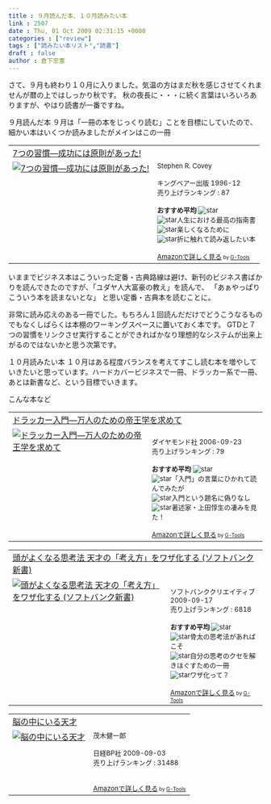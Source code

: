 ```yaml
---
title : ９月読んだ本、１０月読みたい本
link : 2507
date : Thu, 01 Oct 2009 02:31:15 +0000
categories : ["review"]
tags : ["読みたい本リスト","読書"]
draft : false
author : 倉下忠憲
---
```


さて、９月も終わり１０月に入りました。気温の方はまだ秋を感じさせてくれませんが暦の上ではしっかり秋です。
秋の夜長に・・・に続く言葉はいろいろありますが、やはり読書が一番ですね。

９月読んだ本
９月は「一冊の本をじっくり読む」ことを目標にしていたので、細かい本はいくつか読みましたがメインはこの一冊

<table  border="0" cellpadding="5"><tr><td colspan="2"><a href="http://www.amazon.co.jp/7%E3%81%A4%E3%81%AE%E7%BF%92%E6%85%A3%E2%80%95%E6%88%90%E5%8A%9F%E3%81%AB%E3%81%AF%E5%8E%9F%E5%89%87%E3%81%8C%E3%81%82%E3%81%A3%E3%81%9F-%E3%82%B9%E3%83%86%E3%82%A3%E3%83%BC%E3%83%96%E3%83%B3%E3%83%BBR-%E3%82%B3%E3%83%B4%E3%82%A3%E3%83%BC/dp/4906638015%3FSubscriptionId%3D15SMZCTB9V8NGR2TW082%26tag%3Drashita1000-22%26linkCode%3Dxm2%26camp%3D2025%26creative%3D165953%26creativeASIN%3D4906638015" target="_top">7つの習慣―成功には原則があった!</a><img src='http://www.assoc-amazon.jp/e/ir?t=rashita1000-22&l=ur2&o=9' width='1' height='1' border='0' alt='' /></td></tr><tr><td valign="top"><a href="http://www.amazon.co.jp/7%E3%81%A4%E3%81%AE%E7%BF%92%E6%85%A3%E2%80%95%E6%88%90%E5%8A%9F%E3%81%AB%E3%81%AF%E5%8E%9F%E5%89%87%E3%81%8C%E3%81%82%E3%81%A3%E3%81%9F-%E3%82%B9%E3%83%86%E3%82%A3%E3%83%BC%E3%83%96%E3%83%B3%E3%83%BBR-%E3%82%B3%E3%83%B4%E3%82%A3%E3%83%BC/dp/4906638015%3FSubscriptionId%3D15SMZCTB9V8NGR2TW082%26tag%3Drashita1000-22%26linkCode%3Dxm2%26camp%3D2025%26creative%3D165953%26creativeASIN%3D4906638015" target="_top"><img src="http://ecx.images-amazon.com/images/I/51JHD9GEK0L._SL160_.jpg" border="0" alt="7つの習慣―成功には原則があった!" /></a></td><td valign="top"><font size="-1">Stephen R. Covey <br /><br />キングベアー出版  1996-12<br />売り上げランキング : 87<br /><br /><strong>おすすめ平均  </strong><img src="http://g-images.amazon.com/images/G/01/detail/stars-4-5.gif" alt="star" /><br /><img src="http://g-images.amazon.com/images/G/01/detail/stars-5-0.gif" alt="star" />人生における最高の指南書<br /><img src="http://g-images.amazon.com/images/G/01/detail/stars-5-0.gif" alt="star" />楽しくなるために<br /><img src="http://g-images.amazon.com/images/G/01/detail/stars-4-0.gif" alt="star" />折に触れて読み返したい本<br /><br /><a href="http://www.amazon.co.jp/7%E3%81%A4%E3%81%AE%E7%BF%92%E6%85%A3%E2%80%95%E6%88%90%E5%8A%9F%E3%81%AB%E3%81%AF%E5%8E%9F%E5%89%87%E3%81%8C%E3%81%82%E3%81%A3%E3%81%9F-%E3%82%B9%E3%83%86%E3%82%A3%E3%83%BC%E3%83%96%E3%83%B3%E3%83%BBR-%E3%82%B3%E3%83%B4%E3%82%A3%E3%83%BC/dp/4906638015%3FSubscriptionId%3D15SMZCTB9V8NGR2TW082%26tag%3Drashita1000-22%26linkCode%3Dxm2%26camp%3D2025%26creative%3D165953%26creativeASIN%3D4906638015" target="_top">Amazonで詳しく見る</a></font><font size="-2"> by <a href="http://www.goodpic.com/mt/aws/index.html" >G-Tools</a></font></td></tr></table>

いままでビジネス本はこういった定番・古典路線は避け、新刊のビジネス書ばかりを読んできたのですが、「ユダヤ人大富豪の教え」を読んで、
「あぁやっぱりこういう本を読まないとな」
と思い定番・古典本を読むことに。

非常に読み応えのある一冊でした。もちろん１回読んだだけでどうこうなるものでもなくしばらくは本棚のワーキングスペースに置いておく本です。
GTDと７つの習慣をリンクさせ実行することができればかなり理想的なシステムが出来上がるのではないかと思う次第です。

１０月読みたい本
１０月はある程度バランスを考えてすこし読む本を増やしていきたいと思っています。ハードカバービジネスで一冊、ドラッカー系で一冊、あとは新書など、という目標でいきます。

こんな本など
<table  border="0" cellpadding="5"><tr><td colspan="2"><a href="http://www.amazon.co.jp/%E3%83%89%E3%83%A9%E3%83%83%E3%82%AB%E3%83%BC%E5%85%A5%E9%96%80%E2%80%95%E4%B8%87%E4%BA%BA%E3%81%AE%E3%81%9F%E3%82%81%E3%81%AE%E5%B8%9D%E7%8E%8B%E5%AD%A6%E3%82%92%E6%B1%82%E3%82%81%E3%81%A6-%E4%B8%8A%E7%94%B0-%E6%83%87%E7%94%9F/dp/4478307032%3FSubscriptionId%3D15SMZCTB9V8NGR2TW082%26tag%3Drashita1000-22%26linkCode%3Dxm2%26camp%3D2025%26creative%3D165953%26creativeASIN%3D4478307032" target="_top">ドラッカー入門―万人のための帝王学を求めて</a><img src='http://www.assoc-amazon.jp/e/ir?t=rashita1000-22&l=ur2&o=9' width='1' height='1' border='0' alt='' /></td></tr><tr><td valign="top"><a href="http://www.amazon.co.jp/%E3%83%89%E3%83%A9%E3%83%83%E3%82%AB%E3%83%BC%E5%85%A5%E9%96%80%E2%80%95%E4%B8%87%E4%BA%BA%E3%81%AE%E3%81%9F%E3%82%81%E3%81%AE%E5%B8%9D%E7%8E%8B%E5%AD%A6%E3%82%92%E6%B1%82%E3%82%81%E3%81%A6-%E4%B8%8A%E7%94%B0-%E6%83%87%E7%94%9F/dp/4478307032%3FSubscriptionId%3D15SMZCTB9V8NGR2TW082%26tag%3Drashita1000-22%26linkCode%3Dxm2%26camp%3D2025%26creative%3D165953%26creativeASIN%3D4478307032" target="_top"><img src="http://ecx.images-amazon.com/images/I/418J41127HL._SL160_.jpg" border="0" alt="ドラッカー入門―万人のための帝王学を求めて" /></a></td><td valign="top"><font size="-1"><br />ダイヤモンド社  2006-09-23<br />売り上げランキング : 79<br /><br /><strong>おすすめ平均  </strong><img src="http://g-images.amazon.com/images/G/01/detail/stars-4-5.gif" alt="star" /><br /><img src="http://g-images.amazon.com/images/G/01/detail/stars-3-0.gif" alt="star" />「入門」の言葉にひかれて読んでみたが<br /><img src="http://g-images.amazon.com/images/G/01/detail/stars-5-0.gif" alt="star" />入門という題名に偽りなし<br /><img src="http://g-images.amazon.com/images/G/01/detail/stars-5-0.gif" alt="star" />著述家・上田惇生の凄みを見た！<br /><br /><a href="http://www.amazon.co.jp/%E3%83%89%E3%83%A9%E3%83%83%E3%82%AB%E3%83%BC%E5%85%A5%E9%96%80%E2%80%95%E4%B8%87%E4%BA%BA%E3%81%AE%E3%81%9F%E3%82%81%E3%81%AE%E5%B8%9D%E7%8E%8B%E5%AD%A6%E3%82%92%E6%B1%82%E3%82%81%E3%81%A6-%E4%B8%8A%E7%94%B0-%E6%83%87%E7%94%9F/dp/4478307032%3FSubscriptionId%3D15SMZCTB9V8NGR2TW082%26tag%3Drashita1000-22%26linkCode%3Dxm2%26camp%3D2025%26creative%3D165953%26creativeASIN%3D4478307032" target="_top">Amazonで詳しく見る</a></font><font size="-2"> by <a href="http://www.goodpic.com/mt/aws/index.html" >G-Tools</a></font></td></tr></table>

<table  border="0" cellpadding="5"><tr><td colspan="2"><a href="http://www.amazon.co.jp/%E9%A0%AD%E3%81%8C%E3%82%88%E3%81%8F%E3%81%AA%E3%82%8B%E6%80%9D%E8%80%83%E6%B3%95-%E5%A4%A9%E6%89%8D%E3%81%AE%E3%80%8C%E8%80%83%E3%81%88%E6%96%B9%E3%80%8D%E3%82%92%E3%83%AF%E3%82%B6%E5%8C%96%E3%81%99%E3%82%8B-%E3%82%BD%E3%83%95%E3%83%88%E3%83%90%E3%83%B3%E3%82%AF%E6%96%B0%E6%9B%B8-%E9%BD%8B%E8%97%A4-%E5%AD%9D/dp/4797353767%3FSubscriptionId%3D15SMZCTB9V8NGR2TW082%26tag%3Drashita1000-22%26linkCode%3Dxm2%26camp%3D2025%26creative%3D165953%26creativeASIN%3D4797353767" target="_top">頭がよくなる思考法 天才の「考え方」をワザ化する (ソフトバンク新書)</a><img src='http://www.assoc-amazon.jp/e/ir?t=rashita1000-22&l=ur2&o=9' width='1' height='1' border='0' alt='' /></td></tr><tr><td valign="top"><a href="http://www.amazon.co.jp/%E9%A0%AD%E3%81%8C%E3%82%88%E3%81%8F%E3%81%AA%E3%82%8B%E6%80%9D%E8%80%83%E6%B3%95-%E5%A4%A9%E6%89%8D%E3%81%AE%E3%80%8C%E8%80%83%E3%81%88%E6%96%B9%E3%80%8D%E3%82%92%E3%83%AF%E3%82%B6%E5%8C%96%E3%81%99%E3%82%8B-%E3%82%BD%E3%83%95%E3%83%88%E3%83%90%E3%83%B3%E3%82%AF%E6%96%B0%E6%9B%B8-%E9%BD%8B%E8%97%A4-%E5%AD%9D/dp/4797353767%3FSubscriptionId%3D15SMZCTB9V8NGR2TW082%26tag%3Drashita1000-22%26linkCode%3Dxm2%26camp%3D2025%26creative%3D165953%26creativeASIN%3D4797353767" target="_top"><img src="http://ecx.images-amazon.com/images/I/41AKTcFSn0L._SL160_.jpg" border="0" alt="頭がよくなる思考法 天才の「考え方」をワザ化する (ソフトバンク新書)" /></a></td><td valign="top"><font size="-1"><br />ソフトバンククリエイティブ  2009-09-17<br />売り上げランキング : 6818<br /><br /><strong>おすすめ平均  </strong><img src="http://g-images.amazon.com/images/G/01/detail/stars-3-0.gif" alt="star" /><br /><img src="http://g-images.amazon.com/images/G/01/detail/stars-5-0.gif" alt="star" />骨太の思考法があればこそ<br /><img src="http://g-images.amazon.com/images/G/01/detail/stars-3-0.gif" alt="star" />自分の思考のクセを解きほぐすための一冊<br /><img src="http://g-images.amazon.com/images/G/01/detail/stars-1-0.gif" alt="star" />ワザ化って？<br /><br /><a href="http://www.amazon.co.jp/%E9%A0%AD%E3%81%8C%E3%82%88%E3%81%8F%E3%81%AA%E3%82%8B%E6%80%9D%E8%80%83%E6%B3%95-%E5%A4%A9%E6%89%8D%E3%81%AE%E3%80%8C%E8%80%83%E3%81%88%E6%96%B9%E3%80%8D%E3%82%92%E3%83%AF%E3%82%B6%E5%8C%96%E3%81%99%E3%82%8B-%E3%82%BD%E3%83%95%E3%83%88%E3%83%90%E3%83%B3%E3%82%AF%E6%96%B0%E6%9B%B8-%E9%BD%8B%E8%97%A4-%E5%AD%9D/dp/4797353767%3FSubscriptionId%3D15SMZCTB9V8NGR2TW082%26tag%3Drashita1000-22%26linkCode%3Dxm2%26camp%3D2025%26creative%3D165953%26creativeASIN%3D4797353767" target="_top">Amazonで詳しく見る</a></font><font size="-2"> by <a href="http://www.goodpic.com/mt/aws/index.html" >G-Tools</a></font></td></tr></table>

<table  border="0" cellpadding="5"><tr><td colspan="2"><a href="http://www.amazon.co.jp/%E8%84%B3%E3%81%AE%E4%B8%AD%E3%81%AB%E3%81%84%E3%82%8B%E5%A4%A9%E6%89%8D-%E8%8C%82%E6%9C%A8%E5%81%A5%E4%B8%80%E9%83%8E/dp/4822247562%3FSubscriptionId%3D15SMZCTB9V8NGR2TW082%26tag%3Drashita1000-22%26linkCode%3Dxm2%26camp%3D2025%26creative%3D165953%26creativeASIN%3D4822247562" target="_top">脳の中にいる天才</a><img src='http://www.assoc-amazon.jp/e/ir?t=rashita1000-22&l=ur2&o=9' width='1' height='1' border='0' alt='' /></td></tr><tr><td valign="top"><a href="http://www.amazon.co.jp/%E8%84%B3%E3%81%AE%E4%B8%AD%E3%81%AB%E3%81%84%E3%82%8B%E5%A4%A9%E6%89%8D-%E8%8C%82%E6%9C%A8%E5%81%A5%E4%B8%80%E9%83%8E/dp/4822247562%3FSubscriptionId%3D15SMZCTB9V8NGR2TW082%26tag%3Drashita1000-22%26linkCode%3Dxm2%26camp%3D2025%26creative%3D165953%26creativeASIN%3D4822247562" target="_top"><img src="http://ecx.images-amazon.com/images/I/41TDbssUezL._SL160_.jpg" border="0" alt="脳の中にいる天才" /></a></td><td valign="top"><font size="-1">茂木健一郎 <br /><br />日経BP社  2009-09-03<br />売り上げランキング : 31488<br /><br /><br /><a href="http://www.amazon.co.jp/%E8%84%B3%E3%81%AE%E4%B8%AD%E3%81%AB%E3%81%84%E3%82%8B%E5%A4%A9%E6%89%8D-%E8%8C%82%E6%9C%A8%E5%81%A5%E4%B8%80%E9%83%8E/dp/4822247562%3FSubscriptionId%3D15SMZCTB9V8NGR2TW082%26tag%3Drashita1000-22%26linkCode%3Dxm2%26camp%3D2025%26creative%3D165953%26creativeASIN%3D4822247562" target="_top">Amazonで詳しく見る</a></font><font size="-2"> by <a href="http://www.goodpic.com/mt/aws/index.html" >G-Tools</a></font></td></tr></table>


